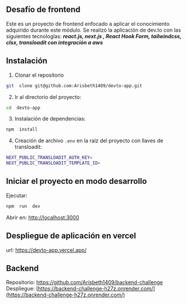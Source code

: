 ## Desafío de frontend

Este es un proyecto de frontend enfocado a aplicar el conocimiento adquirido durante este módulo. Se realizó la aplicación de dev.to con las siguientes tecnologías: **_react.js, next.js , React Hook Form, tailwindcss, clsx, transloadit con integración a aws_**

## Instalación

1. Clonar el repositorio

```bash
git  clone git@github.com:Arisbeth1409/devto-app.git
```

2. Ir al directorio del proyecto:

```bash
cd  devto-app
```

3. Instalación de dependencias:

```bash
npm  install
```

4. Creación de archivo `.env` en la raíz del proyecto con llaves de transloadit:

```bash
NEXT_PUBLIC_TRANSLOADIT_AUTH_KEY=
NEXT_PUBLIC_TRANSLOADIT_TEMPLATE_ID=
```

## Iniciar el proyecto en modo desarrollo

Ejecutar:

```bash
npm  run  dev
```

Abrir en: [http://localhost:3000](http://localhost:3000)

## Despliegue de aplicación en vercel

url: https://devto-app.vercel.app/

## Backend

Repositorio: https://github.com/Arisbeth1409/backend-challenge
Despliegue: [https://backend-challenge-h27z.onrender.com/](https://backend-challenge-h27z.onrender.com/)

